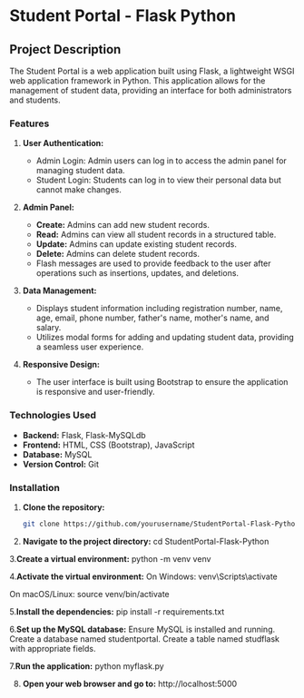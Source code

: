 # Student Portal - Flask Python
## Project Description

The Student Portal is a web application built using Flask, a lightweight WSGI web application framework in Python. This application allows for the management of student data, providing an interface for both administrators and students. 

### Features

1. **User Authentication:**
   - Admin Login: Admin users can log in to access the admin panel for managing student data.
   - Student Login: Students can log in to view their personal data but cannot make changes.

2. **Admin Panel:**
   - **Create:** Admins can add new student records.
   - **Read:** Admins can view all student records in a structured table.
   - **Update:** Admins can update existing student records.
   - **Delete:** Admins can delete student records.
   - Flash messages are used to provide feedback to the user after operations such as insertions, updates, and deletions.

3. **Data Management:**
   - Displays student information including registration number, name, age, email, phone number, father's name, mother's name, and salary.
   - Utilizes modal forms for adding and updating student data, providing a seamless user experience.

4. **Responsive Design:**
   - The user interface is built using Bootstrap to ensure the application is responsive and user-friendly.

### Technologies Used

- **Backend:** Flask, Flask-MySQLdb
- **Frontend:** HTML, CSS (Bootstrap), JavaScript
- **Database:** MySQL
- **Version Control:** Git

### Installation

1. **Clone the repository:**
   ```sh
   git clone https://github.com/yourusername/StudentPortal-Flask-Python.git
   
2. **Navigate to the project directory:**
   cd StudentPortal-Flask-Python
   
3.**Create a virtual environment:**
  python -m venv venv
  
4.**Activate the virtual environment:**
  On Windows:
  venv\Scripts\activate
  
  On macOS/Linux:
  source venv/bin/activate
  
5.**Install the dependencies:**
  pip install -r requirements.txt
  
6.**Set up the MySQL database:**
  Ensure MySQL is installed and running.
  Create a database named studentportal.
  Create a table named studflask with appropriate fields.
  
7.**Run the application:**
  python myflask.py
  
8. **Open your web browser and go to:**
  http://localhost:5000





  

